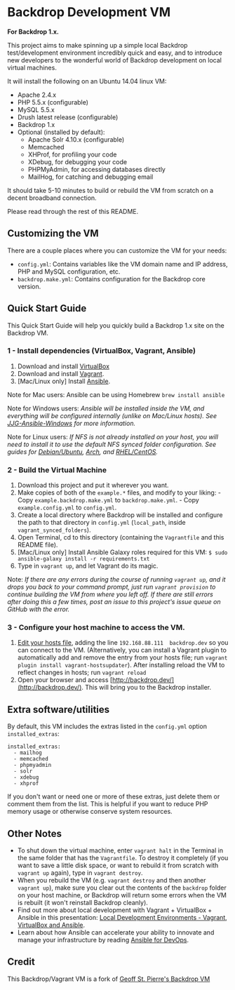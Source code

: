 # Backdrop Development VM


**For Backdrop 1.x.**

This project aims to make spinning up a simple local Backdrop test/development environment incredibly quick and easy, and to introduce new developers to the wonderful world of Backdrop development on local virtual machines.

It will install the following on an Ubuntu 14.04 linux VM:

  - Apache 2.4.x
  - PHP 5.5.x (configurable)
  - MySQL 5.5.x
  - Drush latest release (configurable)
  - Backdrop 1.x
  - Optional (installed by default):
    - Apache Solr 4.10.x (configurable)
    - Memcached
    - XHProf, for profiling your code
    - XDebug, for debugging your code
    - PHPMyAdmin, for accessing databases directly
    - MailHog, for catching and debugging email

It should take 5-10 minutes to build or rebuild the VM from scratch on a decent broadband connection.

Please read through the rest of this README.

## Customizing the VM

There are a couple places where you can customize the VM for your needs:

  - `config.yml`: Contains variables like the VM domain name and IP address, PHP and MySQL configuration, etc.
  - `backdrop.make.yml`: Contains configuration for the Backdrop core version.

## Quick Start Guide

This Quick Start Guide will help you quickly build a Backdrop 1.x site on the Backdrop VM.

### 1 - Install dependencies (VirtualBox, Vagrant, Ansible)

  1. Download and install [VirtualBox](https://www.virtualbox.org/wiki/Downloads)
  2. Download and install [Vagrant](http://www.vagrantup.com/downloads.html).
  3. [Mac/Linux only] Install [Ansible](http://docs.ansible.com/intro_installation.html).

Note for Mac users: Ansible can be using Homebrew
`brew install ansible`

Note for Windows users: *Ansible will be installed inside the VM, and everything will be configured internally (unlike on Mac/Linux hosts). See [JJG-Ansible-Windows](https://github.com/geerlingguy/JJG-Ansible-Windows) for more information.*

Note for Linux users: *If NFS is not already installed on your host, you will need to install it to use the default NFS synced folder configuration. See guides for [Debian/Ubuntu](https://www.digitalocean.com/community/tutorials/how-to-set-up-an-nfs-mount-on-ubuntu-14-04), [Arch](https://wiki.archlinux.org/index.php/NFS#Installation), and [RHEL/CentOS](https://www.digitalocean.com/community/tutorials/how-to-set-up-an-nfs-mount-on-centos-6).*

### 2 - Build the Virtual Machine

  1. Download this project and put it wherever you want.
  2. Make copies of both of the `example.*` files, and modify to your liking:
    - Copy `example.backdrop.make.yml` to `backdrop.make.yml`.
    - Copy `example.config.yml` to `config.yml`.
  3. Create a local directory where Backdrop will be installed and configure the path to that directory in `config.yml` (`local_path`, inside `vagrant_synced_folders`).
  4. Open Terminal, cd to this directory (containing the `Vagrantfile` and this README file).
  5. [Mac/Linux only] Install Ansible Galaxy roles required for this VM: `$ sudo ansible-galaxy install -r requirements.txt`
  6. Type in `vagrant up`, and let Vagrant do its magic.

Note: *If there are any errors during the course of running `vagrant up`, and it drops you back to your command prompt, just run `vagrant provision` to continue building the VM from where you left off. If there are still errors after doing this a few times, post an issue to this project's issue queue on GitHub with the error.*

### 3 - Configure your host machine to access the VM.

  1. [Edit your hosts file](http://www.rackspace.com/knowledge_center/article/how-do-i-modify-my-hosts-file), adding the line `192.168.88.111  backdrop.dev` so you can connect to the VM. (Alternatively, you can install a Vagrant plugin to automatically add and remove the entry from your hosts file; run `vagrant plugin install vagrant-hostsupdater`). After installing reload the VM to reflect changes in hosts; run `vagrant reload`
  2. Open your browser and access [http://backdrop.dev/](http://backdrop.dev/). This will bring you to the Backdrop installer.

## Extra software/utilities

By default, this VM includes the extras listed in the `config.yml` option `installed_extras`:

    installed_extras:
      - mailhog
      - memcached
      - phpmyadmin
      - solr
      - xdebug
      - xhprof

If you don't want or need one or more of these extras, just delete them or comment them from the list. This is helpful if you want to reduce PHP memory usage or otherwise conserve system resources.

## Other Notes

  - To shut down the virtual machine, enter `vagrant halt` in the Terminal in the same folder that has the `Vagrantfile`. To destroy it completely (if you want to save a little disk space, or want to rebuild it from scratch with `vagrant up` again), type in `vagrant destroy`.
  - When you rebuild the VM (e.g. `vagrant destroy` and then another `vagrant up`), make sure you clear out the contents of the `backdrop` folder on your host machine, or Backdrop will return some errors when the VM is rebuilt (it won't reinstall Backdrop cleanly).
  - Find out more about local development with Vagrant + VirtualBox + Ansible in this presentation: [Local Development Environments - Vagrant, VirtualBox and Ansible](http://www.slideshare.net/geerlingguy/local-development-on-virtual-machines-vagrant-virtualbox-and-ansible).
  - Learn about how Ansible can accelerate your ability to innovate and manage your infrastructure by reading [Ansible for DevOps](https://leanpub.com/ansible-for-devops).

## Credit
This Backdrop/Vagrant VM is a fork of [Geoff St. Pierre's Backdrop VM](https://github.com/serundeputy/backdropvm)
